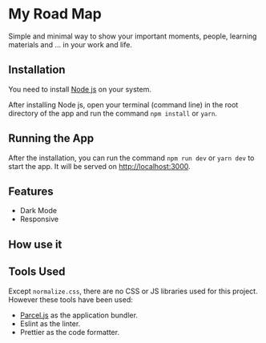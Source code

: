 # My Road Map

Simple and minimal way to show your important moments, people, learning materials and ... in your work and life.

## Installation

You need to install [Node js](https://nodejs.org/) on your system.

After installing Node js, open your terminal (command line) in the root directory of the app and run the command `npm install` or `yarn`.

## Running the App

After the installation, you can run the command `npm run dev` or `yarn dev` to start the app. It will be served on [http://localhost:3000](http://localhost:3000).

## Features
* Dark Mode
* Responsive

## How use it

## Tools Used

Except `normalize.css`, there are no CSS or JS libraries used for this project. However these tools have been used:

- [Parcel.js](https://parceljs.org/) as the application bundler.
- Eslint as the linter.
- Prettier as the code formatter.